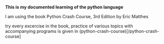**This is my documented learning of the python language**

I am using the book Python Crash Course, 3rd Edition by Eric Matthes

try every excercise in the book, practice of various topics with accompanying programs is given in (python-crash-course)[/python-crash-course]